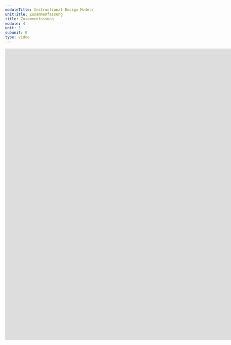 ```yaml
---
moduleTitle: Instructional Design Models
unitTitle: Zusammenfassung
title: Zusammenfassung
module: 4
unit: 5
subunit: 0
type: video
---
```



<iframe width="1922" height="945" src="https://www.youtube.com/embed/UrUXrCvbBbM?autoplay=1" frameborder="0" allow="accelerometer; autoplay; encrypted-media; gyroscope; picture-in-picture" allowfullscreen></iframe>


<!-- 
Die erste Entscheidung bei jedem E-Learning Kurs ist, was sollen die Lernenden lernen? Wenn wir das wissen, entscheiden wir uns welches Instructional Design Modell unser Kurs hat. Es muss nicht genau ein Modell sein, man kann auch Modelle mixen. Direkte Instruktion wird gerne mit Projektbasiertem Lernen gemichts. Elemente der Goal-Based Scenarios werden häufig mit der direkten Instruktion verbunden. Du solltest Instructional Design Modelle daher nicht als ein Gerüst für einen Kurs sehen, vielmehr geben sie dir eine Blaupause, wie du deinen Kurs aufbauen könntest.

Mit der Auswahl der IDMs trifsst du wichtige Entscheidungen. Wenn es dir um die Vermittlung von konzeptuellen Wissen geht, wählst du eher die direkte Insruktion. Möchtest du einen Kurs für Menschen anbieten, die einen Karrierewechseln anstreben, eigenen sich eher Projektbasierte Kurse, da die Lernenden dadurch einen Einblick bekommen, wie der spätere Berufsalltag aussehen könnte. Arbeitest du in einer E-Learning Agentur wirst du häufig Goal-Based SCenarios anbieten, da sie als motivierend angesehen werden. 

Die Forschungslage ist nicht so breit wie wir uns das gerne wünschten. Daher liegt es vor allem an dir,für einen besimmten Kontext, für eine bestimmte Kliente das beste IDM auszuwählen, welches den Lerenden hilft, ihre Ziele zu erreichen. 
 -->
